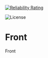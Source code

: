 [![Reliability Rating](https://sonarcloud.io/api/project_badges/measure?project=Pierre-Rayan-Shakir-Organization_Front&metric=reliability_rating)](https://sonarcloud.io/summary/new_code?id=Pierre-Rayan-Shakir-Organization_Front)

![License](https://img.shields.io/badge/license-Apache%202.0-blue.svg)


# Front
Front 
